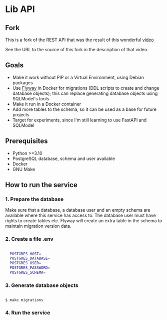 # Lib API

## Fork

This is a fork of the REST API that was the result of this wonderful [video](https://youtu.be/I8WiIXMDydw)

See the URL to the source of this fork in the description of that video.

## Goals

- Make it work without PIP or a Virtual Environment, using Debian packages
- Use [Flyway]() in Docker for migrations (DDL scripts to create and change database objects);
  this can replace generating database objects using SQLModel's tools
- Make it run in a Docker container
- Add more tables to the schema, so it can be used as a base for future projects
- Target for experiments, since I'm still learning to use FastAPI and SQLModel

## Prerequisites
- Python >=3.10
- PostgreSQL database, schema and user available
- Docker
- GNU Make

## How to run the service

### 1. Prepare the database

Make sure that a database, a database user and an empty schema are available where this service has access to.
The database user must have rights to create tables etc.
Flyway will create an extra table in the schema to maintain migration version data.

### 2. Create a file .env

```bash

  POSTGRES_HOST=
  POSTGRES_DATABASE=
  POSTGRES_USER=
  POSTGRES_PASSWORD=
  POSTGRES_SCHEMA=

```

### 3. Generate database objects

```shell

$ make migrations

```
### 4. Run the service

